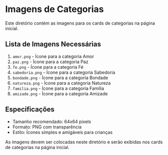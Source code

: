 # Imagens de Categorias

Este diretório contém as imagens para os cards de categorias na página inicial.

## Lista de Imagens Necessárias

1. `amor.png` - Ícone para a categoria Amor
2. `paz.png` - Ícone para a categoria Paz
3. `fe.png` - Ícone para a categoria Fé
4. `sabedoria.png` - Ícone para a categoria Sabedoria
5. `bondade.png` - Ícone para a categoria Bondade
6. `natureza.png` - Ícone para a categoria Natureza
7. `familia.png` - Ícone para a categoria Família
8. `amizade.png` - Ícone para a categoria Amizade

## Especificações

- Tamanho recomendado: 64x64 pixels
- Formato: PNG com transparência
- Estilo: Ícones simples e amigáveis para crianças

As imagens devem ser colocadas neste diretório e serão exibidas nos cards de categorias na página inicial.
